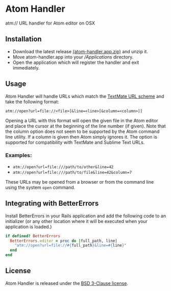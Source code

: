 # Atom Handler

atm:// URL handler for Atom editor on OSX

## Installation

- Download the latest release [(atom-handler.app.zip)](https://github.com/WizardOfOgz/atom-handler/releases/download/1.1.0/atom-handler.app.zip) and unzip it.
- Move atom-handler.app into your */Applications* directory.
- Open the application which will register the handler and exit immediately.

## Usage

Atom Handler will handle URLs which match the [TextMate URL scheme](http://blog.macromates.com/2007/the-textmate-url-scheme/) and take the following format:

`atm://open?url=file://<file>[&line=<line>[&column=<column>]]`

Opening a URL with this format will open the given file in the Atom editor and place the cursor at the beginning of the line number (if given). Note that the column option does not seem to be supported by the Atom command line utility. If a column is given then Atom simply ignores it. The option is supported for compatibility with TextMate and Sublime Text URLs.

### Examples:
- `atm://open?url=file:///path/to/other&line=42`
- `atm://open?url=file:///path/to/file&line=42&column=7`

These URLs may be opened from a browser or from the command line using the system `open` command.

## Integrating with BetterErrors

Install BetterErrors in your Rails application and add the following code to an initializer (or any other location where it will be executed when your application is loaded.)

```ruby
if defined? BetterErrors
  BetterErrors.editor = proc do |full_path, line|
    "atm://open?url=file://#{full_path}&line=#{line}"
  end
end
```

## License

Atom Handler is released under the [BSD 3-Clause license](https://github.com/WizardOfOgz/atom-handler/blob/master/LICENSE).
